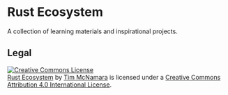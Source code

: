 # Rust Ecosystem

A collection of learning materials and inspirational projects. 

## Legal

<a rel="license" href="http://creativecommons.org/licenses/by/4.0/"><img alt="Creative Commons License" style="border-width:0" src="https://i.creativecommons.org/l/by/4.0/88x31.png" /></a><br /><span xmlns:dct="http://purl.org/dc/terms/" href="http://purl.org/dc/dcmitype/Text" property="dct:title" rel="dct:type"><a xmlns:cc="http://creativecommons.org/ns#" href="https://github.com/timClicks/rust-ecosystem" property="cc:attributionName" rel="cc:attributionURL">Rust Ecosystem</a></span> by <a href="https://twitter.com/timClicks" rel="author">Tim McNamara</a> is licensed under a <a rel="license" href="http://creativecommons.org/licenses/by/4.0/">Creative Commons Attribution 4.0 International License</a>.
